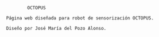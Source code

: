 			OCTOPUS

	Página web diseñada para robot de sensorización OCTOPUS.

	Diseño por José María del Pozo Alonso.
